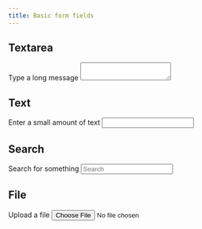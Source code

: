 ```yaml
---
title: Basic form fields
---
```


## Textarea

<form>
    <label for="message">Type a long message</label>
    <textarea id="message"></textarea>
</form>

## Text

<form>
    <label for="name">Enter a small amount of text</label>
    <input id="name" type="text" />
</form>

## Search

<form>
    <label for="search">Search for something</label>
    <input placeholder="Search" id="search" type="search" />
</form>

## File

<form>
    <label for="file">Upload a file</label>
    <input id="file" type="file" />
</form>
